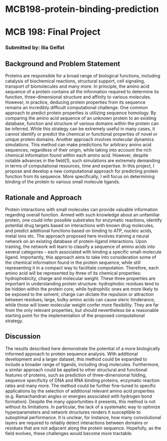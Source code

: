 # MCB198-protein-binding-prediction

# MCB 198: Final Project
### Submitted by: Ilia Gelfat

## Background and Problem Statement
Proteins are responsible for a broad range of biological functions, including catalysis of biochemical reactions, structural support, cell signaling, transport of biomolecules and many more. In principle, the amino acid sequence of a protein contains all the information required to determine its function, three-dimensional structure and affinity to various molecules. However, in practice, deducing protein properties from its sequence remains an incredibly difficult computational challenge.
One common approach to predict protein properties is utilizing sequence homology. By comparing the amino acid sequence of an unknown protein to an existing database, function and structure of various domains within the protein can be inferred. While this strategy can be extremely useful in many cases, it cannot identify or predict the chemical or functional properties of novel or unique protein domains. Another approach involves molecular dynamics simulations. This method can make predictions for arbitrary amino acid sequences, regardless of their origin, while taking into account the rich chemical information found within each amino acid. However, despite notable advances in the field(1), such simulations are extremely demanding in terms of computational resources, time and expertise. In this project, I propose and develop a new computational approach for predicting protein function from its sequence. More specifically, I will focus on determining binding of the protein to various small molecule ligands.

## Rationale and Approach
Protein interactions with small molecules can provide valuable information regarding overall function. Armed with such knowledge about an unfamiliar protein, one could infer possible substrates for enzymatic reactions, identify potential drug targets based on interactions with known drug molecules, and predict additional functions based on binding to ATP, nucleic acids, metal ions etc.
The approach proposed here involves training a neural network on an existing database of protein-ligand interactions. Upon training, the network will learn to classify a sequence of amino acids into several categories – each associated with binding a specific small-molecule ligand.
Importantly, this approach aims to take into consideration some of the chemical information found in the protein sequence, while still representing it in a compact way to facilitate computation. Therefore, each amino acid will be represented by three of its chemical properties: hydrophobicity, charge and molecular weight. These three properties are important in understanding protein structure: hydrophobic residues tend to be hidden within the protein core, while hydrophilic ones are more likely to be exposed to the solvent; charge can dictate the repulsion or attraction between residues; large, bulky amino acids can cause steric hinderance, while those will lower molecular weight confer more flexibility. They are far from the only relevant properties, but should nevertheless be a reasonable starting point for the implementation of the proposed computational strategy.

## Discussion
The results described here demonstrate the potential of a more biologically informed approach to protein sequence analysis. With additional development and a larger dataset, this method could be expanded to include a broader range of ligands, including drug molecules. Furthermore, a similar approach could be applied to other structural and functional features of proteins, such as prediction of three-dimensional folding, sequence specificity of DNA and RNA binding proteins, enzymatic reaction rates and many more. The method could be further fine-tuned to specific applications by the selection of additional relevant amino acid properties (e.g. Ramachandran angles or energies associated with hydrogen bond formation). Despite the many opportunities it presents, this method is not without its limitations. In particular, the lack of a systematic way to optimize hyperparameters and network structures renders it susceptible to suboptimal performance. It is unclear, for instance, how many convolutional layers are required to reliably detect interactions between domains or residues that are not adjacent along the protein sequence. Hopefully, as the field evolves, these challenges would become more tractable.
